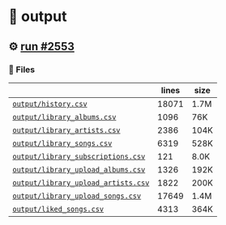 # 📝  output 

## ⚙️ [run #2553](https://github.com/jwenerd/ytm-dl/actions/runs/11505463869)

### 📁 Files

|                                                                         |lines|size|
|-------------------------------------------------------------------------|-----|----|
|[`output/history.csv` ](output/history.csv)                              |18071|1.7M|
|[`output/library_albums.csv` ](output/library_albums.csv)                |1096 |76K |
|[`output/library_artists.csv` ](output/library_artists.csv)              |2386 |104K|
|[`output/library_songs.csv` ](output/library_songs.csv)                  |6319 |528K|
|[`output/library_subscriptions.csv` ](output/library_subscriptions.csv)  |121  |8.0K|
|[`output/library_upload_albums.csv` ](output/library_upload_albums.csv)  |1326 |192K|
|[`output/library_upload_artists.csv` ](output/library_upload_artists.csv)|1822 |200K|
|[`output/library_upload_songs.csv` ](output/library_upload_songs.csv)    |17649|1.4M|
|[`output/liked_songs.csv` ](output/liked_songs.csv)                      |4313 |364K|